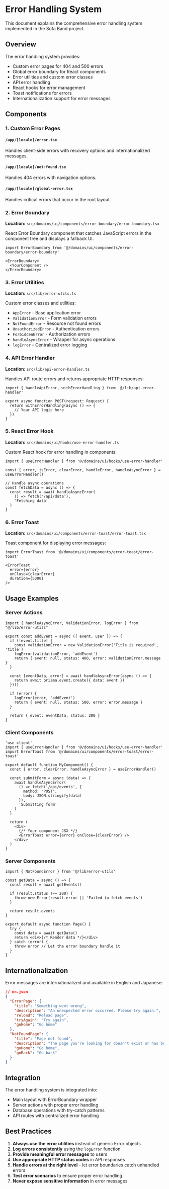 # Error Handling System

This document explains the comprehensive error handling system implemented in the Sofa Band project.

## Overview

The error handling system provides:
- Custom error pages for 404 and 500 errors
- Global error boundary for React components
- Error utilities and custom error classes
- API error handling
- React hooks for error management
- Toast notifications for errors
- Internationalization support for error messages

## Components

### 1. Custom Error Pages

#### `/app/[locale]/error.tsx`
Handles client-side errors with recovery options and internationalized messages.

#### `/app/[locale]/not-found.tsx` 
Handles 404 errors with navigation options.

#### `/app/[locale]/global-error.tsx`
Handles critical errors that occur in the root layout.

### 2. Error Boundary

**Location:** `src/domains/ui/components/error-boundary/error-boundary.tsx`

React Error Boundary component that catches JavaScript errors in the component tree and displays a fallback UI.

```tsx
import ErrorBoundary from '@/domains/ui/components/error-boundary/error-boundary'

<ErrorBoundary>
  <YourComponent />
</ErrorBoundary>
```

### 3. Error Utilities

**Location:** `src/lib/error-utils.ts`

Custom error classes and utilities:
- `AppError` - Base application error
- `ValidationError` - Form validation errors
- `NotFoundError` - Resource not found errors
- `UnauthorizedError` - Authentication errors
- `ForbiddenError` - Authorization errors
- `handleAsyncError` - Wrapper for async operations
- `logError` - Centralized error logging

### 4. API Error Handler

**Location:** `src/lib/api-error-handler.ts`

Handles API route errors and returns appropriate HTTP responses:

```tsx
import { handleApiError, withErrorHandling } from '@/lib/api-error-handler'

export async function POST(request: Request) {
  return withErrorHandling(async () => {
    // Your API logic here
  })
}
```

### 5. React Error Hook

**Location:** `src/domains/ui/hooks/use-error-handler.ts`

Custom React hook for error handling in components:

```tsx
import { useErrorHandler } from '@/domains/ui/hooks/use-error-handler'

const { error, isError, clearError, handleError, handleAsyncError } = useErrorHandler()

// Handle async operations
const fetchData = async () => {
  const result = await handleAsyncError(
    () => fetch('/api/data'),
    'Fetching data'
  )
}
```

### 6. Error Toast

**Location:** `src/domains/ui/components/error-toast/error-toast.tsx`

Toast component for displaying error messages:

```tsx
import ErrorToast from '@/domains/ui/components/error-toast/error-toast'

<ErrorToast 
  error={error} 
  onClose={clearError}
  duration={5000} 
/>
```

## Usage Examples

### Server Actions

```tsx
import { handleAsyncError, ValidationError, logError } from "@/lib/error-utils"

export const addEvent = async ({ event, user }) => {
  if (!event.title) {
    const validationError = new ValidationError('Title is required', 'title')
    logError(validationError, 'addEvent')
    return { event: null, status: 400, error: validationError.message }
  }

  const [eventData, error] = await handleAsyncError(async () => {
    return await prisma.event.create({ data: event })
  })()

  if (error) {
    logError(error, 'addEvent')
    return { event: null, status: 500, error: error.message }
  }

  return { event: eventData, status: 200 }
}
```

### Client Components

```tsx
'use client'
import { useErrorHandler } from '@/domains/ui/hooks/use-error-handler'
import ErrorToast from '@/domains/ui/components/error-toast/error-toast'

export default function MyComponent() {
  const { error, clearError, handleAsyncError } = useErrorHandler()

  const submitForm = async (data) => {
    await handleAsyncError(
      () => fetch('/api/events', {
        method: 'POST',
        body: JSON.stringify(data)
      }),
      'Submitting form'
    )
  }

  return (
    <div>
      {/* Your component JSX */}
      <ErrorToast error={error} onClose={clearError} />
    </div>
  )
}
```

### Server Components

```tsx
import { NotFoundError } from '@/lib/error-utils'

const getData = async () => {
  const result = await getEvents()
  
  if (result.status !== 200) {
    throw new Error(result.error || 'Failed to fetch events')
  }
  
  return result.events
}

export default async function Page() {
  try {
    const data = await getData()
    return <div>{/* Render data */}</div>
  } catch (error) {
    throw error // Let the error boundary handle it
  }
}
```

## Internationalization

Error messages are internationalized and available in English and Japanese:

```json
// en.json
{
  "ErrorPage": {
    "title": "Something went wrong",
    "description": "An unexpected error occurred. Please try again.",
    "reload": "Reload page",
    "tryAgain": "Try again",
    "goHome": "Go home"
  },
  "NotFoundPage": {
    "title": "Page not found",
    "description": "The page you're looking for doesn't exist or has been moved.",
    "goHome": "Go home",
    "goBack": "Go back"
  }
}
```

## Integration

The error handling system is integrated into:
- Main layout with ErrorBoundary wrapper
- Server actions with proper error handling
- Database operations with try-catch patterns
- API routes with centralized error handling

## Best Practices

1. **Always use the error utilities** instead of generic Error objects
2. **Log errors consistently** using the `logError` function
3. **Provide meaningful error messages** to users
4. **Use appropriate HTTP status codes** in API responses
5. **Handle errors at the right level** - let error boundaries catch unhandled errors
6. **Test error scenarios** to ensure proper error handling
7. **Never expose sensitive information** in error messages